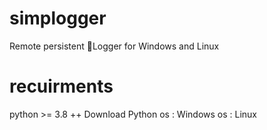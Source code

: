 # simplogger
Remote persistent 🔑Logger for Windows and Linux
# recuirments
python >= 3.8 ++ Download Python
os : Windows
os : Linux
